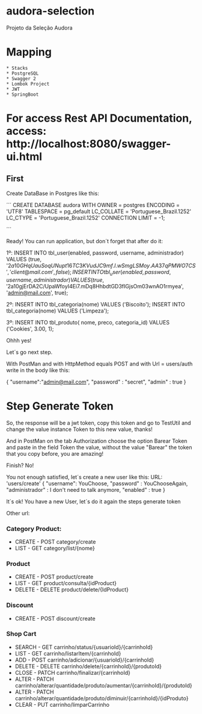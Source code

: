 # audora-selection
Projeto da Seleção Audora

# Mapping
    * Stacks
    * PostgreSQL
    * Swagger 2
    * Lombok Project
    * JWT
    * SpringBoot 

    
# For access Rest API Documentation, access: http://localhost:8080/swagger-ui.html

## First 
Create DataBase in Postgres like this:

´´´
CREATE DATABASE audora
  WITH OWNER = postgres
       ENCODING = 'UTF8'
       TABLESPACE = pg_default
       LC_COLLATE = 'Portuguese_Brazil.1252'
       LC_CTYPE = 'Portuguese_Brazil.1252'
       CONNECTION LIMIT = -1;
       
´´´

Ready! You can run application, but don´t forget that after do it:

1º: INSERT INTO tbl_user(enabled, password, username, administrador)
    VALUES (true, '$2a$10$GHqUauSoqUNupt16TC3KVudJC9mf.l.wSmgLSMoy.AA37qPMWO7CS', 'client@mail.com', false);
    INSERT INTO tbl_user(enabled, password, username, administrador)
    VALUES (true, '$2a$10$gjErDA2C/UpaWfoyI4Ei7.mDq8HhbdtGD3fIGjsOm03wnAO1rmyea', 'admin@mail.com', true);

2º: INSERT INTO tbl_categoria(nome) VALUES ('Biscoito');
    INSERT INTO tbl_categoria(nome) VALUES ('Limpeza');

3º: INSERT INTO tbl_produto(
             nome, preco, categoria_id)
    VALUES ('Cookies', 3.00, 1);

Ohhh yes!

Let´s go next step.

With PostMan and with HttpMethod equals POST and with Url = users/auth write in the body like this:

{
    "username":"admin@mail.com",
    "password" : "secret",
    "admin" : true
}

# Step Generate Token

So, the response will be a jwt token, copy this token and go to TestUtil and change the value instance Token to this new value, thanks!

And in PostMan on the tab Authorization choose the option Barear Token and paste in the field Token the value, without the value "Barear" the token that you copy before, you are amazing!

Finish? No!

You not enough satisfied, let´s create a new user like this:
URL: 'users/create'
{
   "username": YouChoose,
    "password" : YouChooseAgain,
    "administrador" : I don't need to talk anymore,
    "enabled" : true
}

It´s ok! You have a new User, let´s do it again the steps generate token

Other url:

### Category Product:  
* CREATE - POST category/create
* LIST  - GET category/list/{nome}

### Product
* CREATE - POST   product/create
* LIST   - GET    product/consulta/{idProduct}
* DELETE - DELETE product/delete/{IdProduct}

### Discount
* CREATE - POST   discount/create

### Shop Cart
* SEARCH  - GET    carrinho/status/{usuarioId}/{carrinhoId}
* LIST    - GET    carrinho/listarItem/{carrinhoId}
* ADD     - POST   carrinho/adicionar/{usuarioId}/{carrinhoId}
* DELETE  - DELETE carrinho/delete/{carrinhoId}/{produtoId}
* CLOSE   - PATCH  carrinho/finalizar/{carrinhoId}
* ALTER   - PATCH  carrinho/alterar/quantidade/produto/aumentar/{carrinhoId}/{produtoId}
* ALTER   - PATCH  carrinho/alterar/quantidade/produto/diminuir/{carrinhoId}/{idProduto}
* CLEAR   - PUT    carrinho/limparCarrinho

